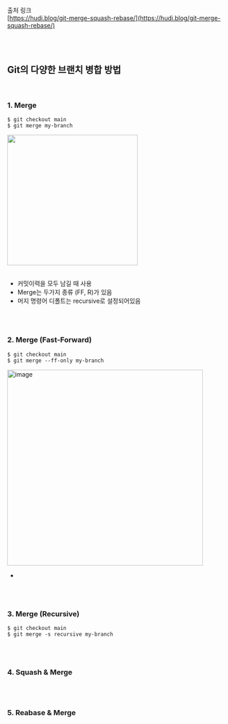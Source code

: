 출처 링크 <br/>
[https://hudi.blog/git-merge-squash-rebase/](https://hudi.blog/git-merge-squash-rebase/)

<br/>
<br/>

##  Git의 다양한 브랜치 병합 방법

<br/>

### 1. Merge 

```
$ git checkout main
$ git merge my-branch
```

<img src="https://github.com/suojae3/git_study/assets/126137760/edee94c7-84fa-425c-9085-3b277f65c806" width="300">

<br/>
<br/>

- 커밋이력을 모두 남길 때 사용
- Merge는 두가지 종류 (FF, R)가 있음
- 머지 명령어 디폴트는 recursive로 설정되어있음

<br/>

#

### 2. Merge (Fast-Forward)

```
$ git checkout main
$ git merge --ff-only my-branch
```

<img width="450" alt="image" src="https://github.com/suojae3/git_study/assets/126137760/010db95d-b2ca-4da4-bb24-425e9819419c">

- 


<br/>

# 

### 3. Merge (Recursive)
```
$ git checkout main
$ git merge -s recursive my-branch
```
<br/>

#

### 4. Squash & Merge


<br/>

#

### 5. Reabase & Merge

